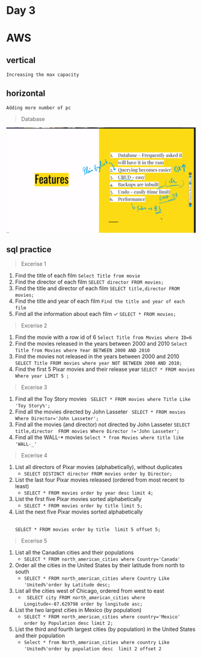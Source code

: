 # Day 3

# AWS


## vertical
    Increasing the max capacity
## horizontal
    Adding more number of pc

>Database

![db](Screenshot%202024-04-24%20121231.png)


## sql practice
>Excerise 1
1. Find the title of each film
     `Select Title from movie`
2. Find the director of each film
     `SELECT director FROM movies;`
3. Find the title and director of each film
     `SELECT title,director FROM movies;`
4. Find the title and year of each film 
     `Find the title and year of each film `
5. Find all the information about each film ✓
     `SELECT * FROM movies;`

>Excerise 2

1. Find the movie with a row id of 6
    `Select Title from Movies where ID=6`
2. Find the movies released in the years between 2000 and 2010
   `Select Title from Movies where Year BETWEEN 2000 AND 2010`
3. Find the movies not released in the years between 2000 and 2010
   `SELECT Title FROM movies where year NOT BETWEEN 2000 AND 2010;`
4.  Find the first 5 Pixar movies and their release year
    `SELECT * FROM movies Where year LIMIT 5 ;`

>Excerise 3

1. Find all the Toy Story movies
    ` SELECT * FROM movies where Title Like 'Toy Story%';`
2. Find all the movies directed by John Lasseter
    ` SELECT * FROM movies Where Director='John Lasseter';`
3. Find all the movies (and director) not directed by John Lasseter
    `SELECT title,director  FROM movies Where Director !='John Lasseter';`
4. Find all the WALL-* movies
    `Select * from Movies where title like 'WALL-_'`

>Excerise 4

1. List all directors of Pixar movies (alphabetically), without duplicates
   - `SELECT DISTINCT director FROM movies order by Director;`
2. List the last four Pixar movies released (ordered from most recent to least)
   - `SELECT * FROM movies order by year desc limit 4; `
3. List the first five Pixar movies sorted alphabetically
   - `SELECT * FROM movies order by title limit 5;`
4. List the next five Pixar movies sorted alphabetically
     ```

     SELECT * FROM movies order by title  limit 5 offset 5; 
     ```

>Excerise 5

1. List all the Canadian cities and their populations
   - `SELECT * FROM north_american_cities where Country='Canada' `
2. Order all the cities in the United States by their latitude from north to south
   - `SELECT * FROM north_american_cities where Country Like 'United%'order by Latitude desc; `
3. List all the cities west of Chicago, ordered from west to east
   - ` SELECT city FROM north_american_cities where Longitude<-87.629798 order by longitude asc;`
4. List the two largest cities in Mexico (by population)
   - `SELECT * FROM north_american_cities where country='Mexico' order by Population desc limit 2; `
5. List the third and fourth largest cities (by population) in the United States and their population
   - `Select * from North_american_cities where country Like 'United%'order by population desc  limit 2 offset 2 `